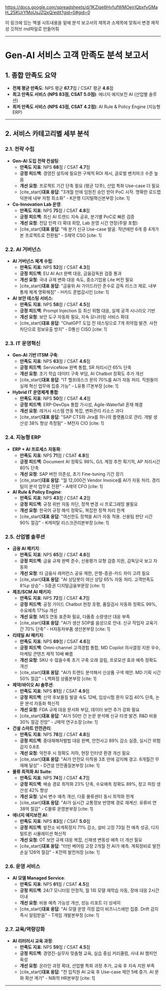 https://docs.google.com/spreadsheets/d/1KZlqe6HvfufWMOejrlQbxfvGMaH_25KUrYMoUsJZQxQ/edit?gid=0#gid=0

이 링크에 있는 엑셀 시트내용을 밑에 분석 보고서의 제목과 소제목에 맞춰서 변경 재작성 깃허브 md파일로 만들어줘

***

# Gen-AI 서비스 고객 만족도 분석 보고서

## 1. 종합 만족도 요약

* **전체 평균 만족도**: NPS 평균 **67.7**점 / CSAT 평균 **4.6**점
* **최고 만족도 서비스 (NPS 83점, CSAT 5.0점)**: 에너지 예지보전 AI (산업별 솔루션)
* **최저 만족도 서비스 (NPS 43점, CSAT 4.2점)**: AI Rule & Policy Engine (지능형 ERP)

***

## 2. 서비스 카테고리별 세부 분석

### 2.1. 전략 수립
* **Gen-AI 도입 전략 컨설팅**:
    * **만족도 지표**: NPS **68**점 / CSAT **4.7**점
    * **긍정 피드백**: 경영진 설득에 필요한 구체적 ROI 제시, 글로벌 벤치마크 수준 높음
    * **개선 요청**: 프로젝트 기간 단축 필요 (평균 12주), 산업 특화 Use-case 더 필요
    * [cite_start]**대표 응답**: "3개월 만에 임원진 승인 받아 PoC 시작. 명확한 로드맵 덕분에 내부 저항 최소화" - K은행 디지털혁신본부장 [cite: 1]
* **Co-Innovation Lab 운영**:
    * **만족도 지표**: NPS **75**점 / CSAT **4.8**점
    * **긍정 피드백**: 최신 AI 트렌드 지속 공유, 분기별 PoC로 빠른 검증
    * **개선 요청**: 전담 인력 더 확대 희망, Lab 운영 시간 연장(주말 포함)
    * [cite_start]**대표 응답**: "매 분기 신규 Use-case 발굴. 작년에만 6개 중 4개가 본 프로젝트로 전환됨" - S제약 CSO [cite: 1]

### 2.2. AI 거버넌스
* **AI 거버넌스 체계 수립**:
    * **만족도 지표**: NPS **52**점 / CSAT **4.3**점
    * **긍정 피드백**: EU AI Act 완벽 대응, 금융감독원 검증 통과
    * **개선 요청**: 국내 규제 변화 대응 속도, 중소기업용 Lite 버전 필요
    * [cite_start]**대표 응답**: "금융위 AI 가이드라인 준수로 감독 리스크 제로. 내부 통제 체계 명확해짐" - H카드 준법감시인 [cite: 1]
* **AI 보안 테스팅 서비스**:
    * **만족도 지표**: NPS **58**점 / CSAT **4.5**점
    * **긍정 피드백**: Prompt Injection 등 최신 위협 대응, 실제 공격 시나리오 기반
    * **개선 요청**: 보안 도구 자동화 필요, 지속 모니터링 서비스 확대
    * [cite_start]**대표 응답**: "ChatGPT 도입 전 테스팅으로 7개 취약점 발견. 사전 차단으로 정보유출 방지" - D통신 CISO [cite: 1]

### 2.3. IT 운영혁신
* **Gen-AI 기반 ITSM 구축**:
    * **만족도 지표**: NPS **63**점 / CSAT **4.6**점
    * **긍정 피드백**: ServiceNow 완벽 통합, SR 처리시간 65% 단축
    * **개선 요청**: 초기 학습 데이터 구축 부담, AI Chatbot 정확도 추가 개선
    * [cite_start]**대표 응답**: "IT 헬프데스크 문의 70%를 AI가 자동 처리. 직원들이 실제 혁신 업무에 집중 가능" - L유통 IT본부장 [cite: 1]
* **Hybrid IT 운영체계 통합**:
    * **만족도 지표**: NPS **50**점 / CSAT **4.4**점
    * **긍정 피드백**: ERP-DevOps 통합 가시성, Agile-Waterfall 혼재 해결
    * **개선 요청**: 레거시 시스템 연동 복잡, 변화관리 리소스 과다
    * [cite_start]**대표 응답**: "SAP CTS와 Jira를 하나의 플랫폼으로 관리. 개발 생산성 38% 향상 측정됨" - M전자 CIO [cite: 1]

### 2.4. 지능형 ERP
* **ERP + AI 프로세스 자동화**:
    * **만족도 지표**: NPS **71**점 / CSAT **4.8**점
    * **긍정 피드백**: Document AI 정확도 98%, G/L 계정 추천 획기적, AP 처리시간 80% 단축
    * **개선 요청**: SAP 버전 의존성, 초기 Fine-tuning 기간 장기
    * [cite_start]**대표 응답**: "월 12,000건 Vendor Invoice를 AI가 자동 처리. 경리팀이 분석 업무로 전환" - A제약 CFO [cite: 1]
* **AI Rule & Policy Engine**:
    * **만족도 지표**: NPS **43**점 / CSAT **4.2**점
    * **긍정 피드백**: 규정 위반 자동 차단, 정책 변경 시 프로그래밍 불필요
    * **개선 요청**: 한국어 규정 해석 정확도, 복잡한 정책 처리 한계
    * [cite_start]**대표 응답**: "여신한도 정책을 AI가 자동 적용. 신용팀 판단 시간 90% 절감" - K캐피탈 리스크관리본부장 [cite: 1]

### 2.5. 산업별 솔루션
* **금융 AI 패키지**:
    * **만족도 지표**: NPS **65**점 / CSAT **4.6**점
    * **긍정 피드백**: 금융 규제 완벽 준수, 신용평가 모형 검증 지원, 감독당국 보고 자동화
    * **개선 요청**: 타 금융사 레퍼런스 공유 제한, 은행-증권-카드 차이 고려 필요
    * [cite_start]**대표 응답**: "AI 상담봇이 여신 상담 65% 자동 처리. 고객만족도 8%p 상승" - S증권 디지털금융부문장 [cite: 1]
* **제조/SCM AI 패키지**:
    * **만족도 지표**: NPS **72**점 / CSAT **4.7**점
    * **긍정 피드백**: 공정 가이드 Chatbot 현장 호평, 품질검사 자동화 정확도 99%, 수요예측 17%p 개선
    * **개선 요청**: MES 연동 표준화 필요, 다품종 소량생산 대응 부족
    * [cite_start]**대표 응답**: "AI가 생산 SOP를 음성으로 안내. 신규 작업자 교육기간 70% 단축" - H자동차부품 생산본부장 [cite: 1]
* **리테일 AI 패키지**:
    * **만족도 지표**: NPS **69**점 / CSAT **4.6**점
    * **긍정 피드백**: Omni-channel 고객경험 통합, MD Copilot 의사결정 지원 우수, 마케팅 콘텐츠 제작 10배 빠름
    * **개선 요청**: SKU 수 많을수록 초기 구축 오래 걸림, 프로모션 효과 예측 정확도 개선
    * [cite_start]**대표 응답**: "AI가 트렌드 분석해서 신상품 구색 제안. MD 기획 시간 50% 절감" - L백화점 상품본부장 [cite: 1]
* **제약/바이오 AI 솔루션**:
    * **만족도 지표**: NPS **81**점 / CSAT **4.9**점
    * **긍정 피드백**: 신약 후보물질 발굴 속도 12배, 임상시험 환자 모집 40% 단축, 논문 분석 자동화 혁신적
    * **개선 요청**: FDA 규제 대응 문서화 부담, 데이터 보안 추가 강화 필요
    * [cite_start]**대표 응답**: "AI가 50만 건 논문 분석해 신규 타겟 발견. R&D 비용 30% 절감 전망" - J제약 연구소장 [cite: 1]
* **건설 스마트 안전관리**:
    * **만족도 지표**: NPS **78**점 / CSAT **4.8**점
    * **긍정 피드백**: 중대재해처벌법 대응 완벽, 안전사고 89% 감소 실증, 실시간 위험 감지 0.8초
    * **개선 요청**: 악천후 시 정확도 저하, 현장 인터넷 환경 개선 필요
    * [cite_start]**대표 응답**: "AI가 안전모 미착용 3초 만에 감지해 경고. 6개월간 무재해 달성" - D건설 안전품질본부장 [cite: 1]
* **물류 최적화 AI Suite**:
    * **만족도 지표**: NPS **74**점 / CSAT **4.7**점
    * **긍정 피드백**: 배송 경로 최적화 23% 단축, 수요예측 정확도 89%, 창고 피킹 생산성 42% 향상
    * **개선 요청**: 날씨 변수 예측 개선, 다중 물류센터 동시 최적화 한계
    * [cite_start]**대표 응답**: "AI가 실시간 교통정보 반영해 경로 재계산. 유류비 연 38억 절감" - C물류 운영본부장 [cite: 1]
* **에너지 예지보전 AI**:
    * **만족도 지표**: NPS **83**점 / CSAT **5.0**점
    * **긍정 피드백**: 발전소 비계획정지 71% 감소, 설비 고장 73일 전 예측 성공, 디지털트윈 시뮬레이션 혁신적
    * **개선 요청**: OT 보안 규제 대응 복잡, 신재생 변동성 예측 더 개선 필요
    * [cite_start]**대표 응답**: "터빈 베어링 고장 2개월 전 AI가 예측. 계획정비로 발전 손실 126억 절감" - K전력 발전처장 [cite: 1]

### 2.6. 운영 서비스
* **AI 모델 Managed Service**:
    * **만족도 지표**: NPS **61**점 / CSAT **4.5**점
    * **긍정 피드백**: 24/7 모니터링 안정적, 월 1회 모델 재학습 자동, 장애 대응 2시간 이내
    * **개선 요청**: 비용 예측 가능성 개선, 성능 리포트 더 상세히
    * [cite_start]**대표 응답**: "AI 모델 운영 걱정 없이 비즈니스에만 집중. Drift 감지 즉시 알림받음" - T게임 개발본부장 [cite: 1]

### 2.7. 교육/역량강화
* **AI 리터러시 교육 과정**:
    * **만족도 지표**: NPS **59**점 / CSAT **4.5**점
    * **긍정 피드백**: 경영진-실무자 맞춤형 교육, 실습 중심 커리큘럼, 사내 AI 챔피언 육성
    * **개선 요청**: 온라인 과정 확대, 산업별 특화 과정 추가, 교육 후 지속 지원 부족
    * [cite_start]**대표 응답**: "전 임직원 AI 교육 후 Use-case 제안 5배 증가. AI 문화 확산 계기" - N화학 HR본부장 [cite: 1]

***